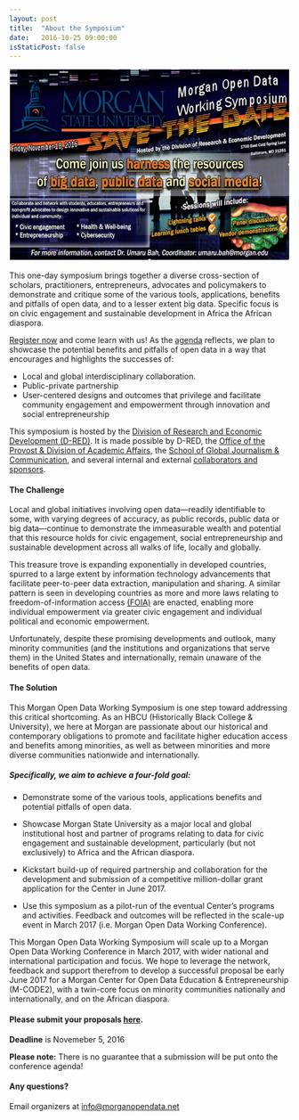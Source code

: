 ```yaml
---
layout: post
title:  "About the Symposium"
date:   2016-10-25 09:00:00
isStaticPost: false
---
```


![Morgan Open Data](/img/posts/morgan_flyer.png)

This one-day symposium brings together a diverse cross-section of scholars, practitioners, entrepreneurs, advocates and policymakers to demonstrate and critique some of the various tools, applications, benefits and pitfalls of open data, and to a lesser extent big data. Specific focus is on civic engagement and sustainable development in Africa the African diaspora.



[Register now](https://goo.gl/forms/7LWZevQzkr9fS6Zj1) and come learn with us! As the [agenda](~/schedule) reflects, we plan to showcase the potential benefits and pitfalls of open data in a way that encourages and highlights the successes of:

- Local and global interdisciplinary collaboration.
- Public-private partnership
- User-centered designs and outcomes that privilege and facilitate community engagement and empowerment through innovation and social entrepreneurship

This symposium is hosted by the [Division of Research and Economic Development (D-RED)](www.morgan.edu/research_and_economic_development.html). It is made possible by D-RED, the [Office of the Provost & Division of Academic Affairs](www.morgan.edu/academic_affairs.html), the [School of Global Journalism & Communication](www.morgan.edu/sgjc), and several internal and external [collaborators and sponsors](/speakers).

#### The Challenge ###

Local and global initiatives involving open data—readily identifiable to some, with varying degrees of accuracy, as public records, public data or big data—continue to demonstrate the immeasurable wealth and potential that this resource holds for civic engagement, social entrepreneurship and sustainable development across all walks of life, locally and globally.

This treasure trove is expanding exponentially in developed countries, spurred to a large extent by information technology advancements that facilitate peer-to-peer data extraction, manipulation and sharing. A similar pattern is seen in developing countries as more and more laws relating to freedom-of-information access [(FOIA)](https://www.foia.gov/) are enacted, enabling more individual empowerment via greater civic engagement and individual political and economic empowerment.

Unfortunately, despite these promising developments and outlook, many minority communities (and the institutions and organizations that serve them) in the United States and internationally, remain unaware of the benefits of open data.

#### The Solution ####

This Morgan Open Data Working Symposium is one step toward addressing this critical shortcoming. As an HBCU (Historically Black College & University), we here at Morgan are passionate about our historical and contemporary obligations to promote and facilitate higher education access and benefits among minorities, as well as between minorities and more diverse communities nationwide and internationally.

#####  Specifically, we aim to achieve a four-fold goal:

- Demonstrate some of the various tools, applications benefits and potential pitfalls of open data.

- Showcase Morgan State University as a major local and global institutional host and partner of programs relating to data for civic engagement and sustainable development, particularly (but not exclusively) to Africa and the African diaspora.

- Kickstart build-up of required partnership and collaboration for the development and submission of a competitive million-dollar grant application for the Center in June 2017.

- Use this symposium as a pilot-run of the eventual Center’s programs and activities. Feedback and outcomes will be reflected in the scale-up event in March 2017 (i.e. Morgan Open Data Working Conference).



This Morgan Open Data Working Symposium will scale up to a Morgan Open Data Working Conference in March 2017, with wider national and international participation and focus. We hope to leverage the network, feedback and support therefrom to develop a successful proposal be early June 2017 for a Morgan Center for Open Data Education & Entrepreneurship (M-CODE2), with a twin-core focus on minority communities nationally and internationally, and on the African diaspora.


#### Please submit your proposals [here](mailto:info@MorganOpenData.net).
__Deadline__ is Novemeber 5, 2016

__Please note:__ There is no guarantee that a submission will be put onto the conference agenda!<br/>


#### Any questions?
Email organizers at [info@morganopendata.net](mailto:info@morganopendata.net)
